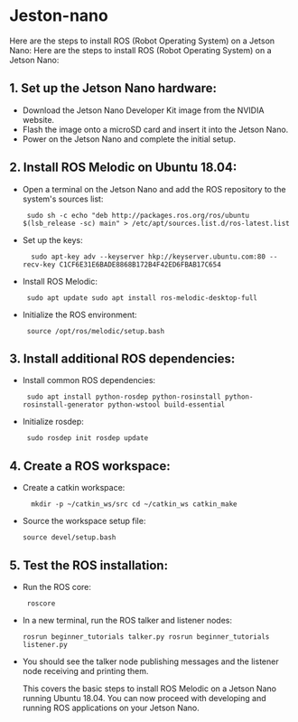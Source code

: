 # Jeston-nano
Here are the steps to install ROS (Robot Operating System) on a Jetson Nano:
Here are the steps to install ROS (Robot Operating System) on a Jetson Nano:

## 1. Set up the Jetson Nano hardware:
   - Download the Jetson Nano Developer Kit image from the NVIDIA website.
   - Flash the image onto a microSD card and insert it into the Jetson Nano.
   - Power on the Jetson Nano and complete the initial setup.

## 2. Install ROS Melodic on Ubuntu 18.04:
  -  Open a terminal on the Jetson Nano and add the ROS repository to the system's sources list:
    
        ` sudo sh -c echo "deb http://packages.ros.org/ros/ubuntu $(lsb_release -sc) main" > /etc/apt/sources.list.d/ros-latest.list`
   - Set up the keys:

       `  sudo apt-key adv --keyserver hkp://keyserver.ubuntu.com:80 --recv-key C1CF6E31E6BADE8868B172B4F42ED6FBAB17C654`
   - Install ROS Melodic:
     
        ` sudo apt update
        sudo apt install ros-melodic-desktop-full`

  -  Initialize the ROS environment:
       
       ` source /opt/ros/melodic/setup.bash`
     
## 3. Install additional ROS dependencies:
   - Install common ROS dependencies:
     
      ` sudo apt install python-rosdep python-rosinstall python-rosinstall-generator python-wstool build-essential`
   - Initialize rosdep:
     
        ` sudo rosdep init
         rosdep update`
     
## 4. Create a ROS workspace:
  - Create a catkin workspace:
    
       `  mkdir -p ~/catkin_ws/src
     cd ~/catkin_ws
     catkin_make`
    
  - Source the workspace setup file:
       
    `source devel/setup.bash`
     
## 5. Test the ROS installation:
   - Run the ROS core:

        ` roscore`
  - In a new terminal, run the ROS talker and listener nodes:
          
    `rosrun beginner_tutorials talker.py
         rosrun beginner_tutorials listener.py`
  - You should see the talker node publishing messages and the listener node receiving and printing them.

    This covers the basic steps to install ROS Melodic on a Jetson Nano running Ubuntu 18.04. You can now proceed with developing and running ROS applications on your Jetson Nano.
